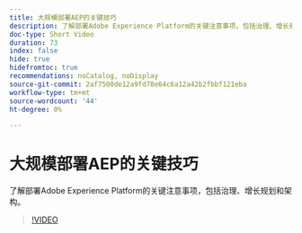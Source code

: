 ```yaml
---
title: 大规模部署AEP的关键技巧
description: 了解部署Adobe Experience Platform的关键注意事项，包括治理、增长规划和架构。
doc-type: Short Video
duration: 73
index: false
hide: true
hidefromtoc: true
recommendations: noCatalog, noDisplay
source-git-commit: 2af7500de12a9fd78e64c6a12a42b2fbbf121eba
workflow-type: tm+mt
source-wordcount: '44'
ht-degree: 0%

---
```



# 大规模部署AEP的关键技巧

了解部署Adobe Experience Platform的关键注意事项，包括治理、增长规划和架构。

<!-- 62_S601_3442532_72_key-takeaways-for-deploying-aep-at-scale -->
>[!VIDEO](https://video.tv.adobe.com/v/3458314/?learn=on&enablevpops=true)
